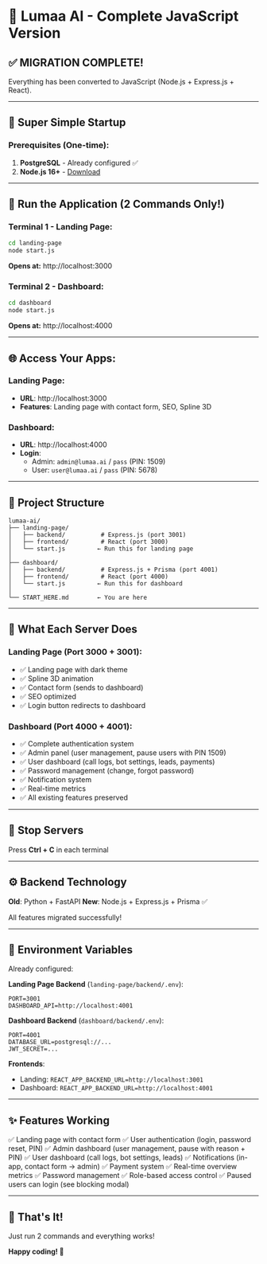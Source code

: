 # 🚀 Lumaa AI - Complete JavaScript Version

## ✅ MIGRATION COMPLETE!

Everything has been converted to JavaScript (Node.js + Express.js + React).

---

## 🎯 Super Simple Startup

### Prerequisites (One-time):
1. **PostgreSQL** - Already configured ✅
2. **Node.js 16+** - [Download](https://nodejs.org/)

---

## 🚀 Run the Application (2 Commands Only!)

### Terminal 1 - Landing Page:
```bash
cd landing-page
node start.js
```
**Opens at:** http://localhost:3000

### Terminal 2 - Dashboard:
```bash
cd dashboard
node start.js
```
**Opens at:** http://localhost:4000

---

## 🌐 Access Your Apps:

### Landing Page:
- **URL**: http://localhost:3000
- **Features**: Landing page with contact form, SEO, Spline 3D

### Dashboard:
- **URL**: http://localhost:4000
- **Login**:
  - Admin: `admin@lumaa.ai` / `pass` (PIN: 1509)
  - User: `user@lumaa.ai` / `pass` (PIN: 5678)

---

## 📂 Project Structure

```
lumaa-ai/
├── landing-page/
│   ├── backend/          # Express.js (port 3001)
│   ├── frontend/         # React (port 3000)
│   └── start.js         ← Run this for landing page
│
├── dashboard/
│   ├── backend/          # Express.js + Prisma (port 4001)
│   ├── frontend/         # React (port 4000)
│   └── start.js         ← Run this for dashboard
│
└── START_HERE.md        ← You are here
```

---

## 🎨 What Each Server Does

### Landing Page (Port 3000 + 3001):
- ✅ Landing page with dark theme
- ✅ Spline 3D animation
- ✅ Contact form (sends to dashboard)
- ✅ SEO optimized
- ✅ Login button redirects to dashboard

### Dashboard (Port 4000 + 4001):
- ✅ Complete authentication system
- ✅ Admin panel (user management, pause users with PIN 1509)
- ✅ User dashboard (call logs, bot settings, leads, payments)
- ✅ Password management (change, forgot password)
- ✅ Notification system
- ✅ Real-time metrics
- ✅ All existing features preserved

---

## 🛑 Stop Servers

Press **Ctrl + C** in each terminal

---

## ⚙️ Backend Technology

**Old**: Python + FastAPI
**New**: Node.js + Express.js + Prisma ✅

All features migrated successfully!

---

## 🔧 Environment Variables

Already configured:

**Landing Page Backend** (`landing-page/backend/.env`):
```env
PORT=3001
DASHBOARD_API=http://localhost:4001
```

**Dashboard Backend** (`dashboard/backend/.env`):
```env
PORT=4001
DATABASE_URL=postgresql://...
JWT_SECRET=...
```

**Frontends**:
- Landing: `REACT_APP_BACKEND_URL=http://localhost:3001`
- Dashboard: `REACT_APP_BACKEND_URL=http://localhost:4001`

---

## ✨ Features Working

✅ Landing page with contact form
✅ User authentication (login, password reset, PIN)
✅ Admin dashboard (user management, pause with reason + PIN)
✅ User dashboard (call logs, bot settings, leads)
✅ Notifications (in-app, contact form → admin)
✅ Payment system
✅ Real-time overview metrics
✅ Password management
✅ Role-based access control
✅ Paused users can login (see blocking modal)

---

## 🎉 That's It!

Just run 2 commands and everything works!

**Happy coding! 🚀**